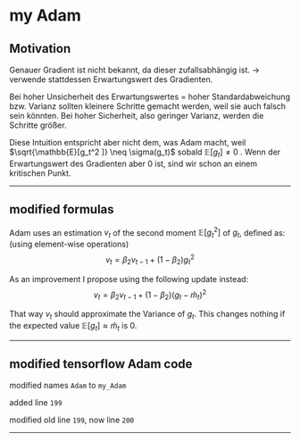 # my Adam

## Motivation
Genauer Gradient ist nicht bekannt, da dieser zufallsabhängig ist. 
-> verwende stattdessen Erwartungswert des Gradienten.

Bei hoher Unsicherheit des Erwartungswertes = hoher Standardabweichung bzw. Varianz sollten kleinere Schritte gemacht werden, weil sie auch falsch sein könnten.
Bei hoher Sicherheit, also geringer Varianz, werden die Schritte größer.

Diese Intuition entspricht aber nicht dem, was Adam macht, weil $\sqrt{\mathbb{E}[g_t^2 ]} \neq \sigma(g_t)$ sobald $\mathbb{E}[g_t]\neq0$ . Wenn der Erwartungswert des Gradienten aber 0 ist, sind wir schon an einem kritischen Punkt.

---
## modified formulas
Adam uses an estimation $v_t$ of the second moment $\mathbb{E}[g_t^2]$ of $g_t$, defined as: (using element-wise operations)
$$v_t = \beta_2 v_{t-1} + (1-\beta_2) g_t^2$$

As an improvement I propose using the following update instead:
$$v_t = \beta_2 v_{t-1} + (1-\beta_2) (g_t-\hat{m}_t)^2$$

That way $v_t$ should approximate the Variance of $g_t$. This changes nothing if the expected value $\mathbb{E}[g_t] \approx \hat m_t$ is 0.


---
## modified tensorflow Adam code
modified names `Adam` to `my_Adam`

added line `199`

modified old line `199`, now line `200`

---
